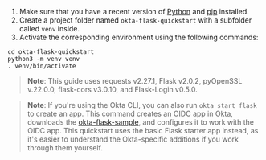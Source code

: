 
1. Make sure that you have a recent version of [Python](https://www.python.org/) and [pip](https://pypi.org/project/pip/) installed.
2. Create a project folder named `okta-flask-quickstart` with a subfolder called `venv` inside.
3. Activate the corresponding environment using the following commands:

```shell
cd okta-flask-quickstart
python3 -m venv venv
. venv/bin/activate
```

> **Note**: This guide uses requests v2.27.1, Flask v2.0.2, pyOpenSSL v.22.0.0, flask-cors v3.0.10, and Flask-Login v0.5.0.

> **Note**: If you're using the Okta CLI, you can also run `okta start flask` to create an app. This command creates an OIDC app in Okta, downloads the [okta-flask-sample](https://github.com/okta-samples/okta-flask-sample), and configures it to work with the OIDC app. This quickstart uses the basic Flask starter app instead, as it's easier to understand the Okta-specific additions if you work through them yourself.
